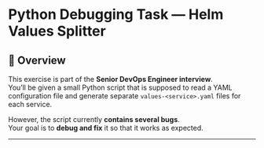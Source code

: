 # Python Debugging Task — Helm Values Splitter

## 📖 Overview
This exercise is part of the **Senior DevOps Engineer interview**.  
You’ll be given a small Python script that is supposed to read a YAML configuration file and generate separate `values-<service>.yaml` files for each service.  

However, the script currently **contains several bugs**.  
Your goal is to **debug and fix** it so that it works as expected.

---

